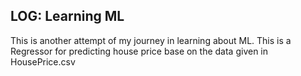 LOG: Learning ML
------
This is another attempt of my journey in learning about ML. This is a Regressor for predicting house price base on the data given in HousePrice.csv
